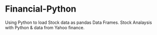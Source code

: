 # Financial-Python
Using Python to load Stock data as pandas Data Frames.
Stock Analaysis with Python & data from Yahoo finance.
